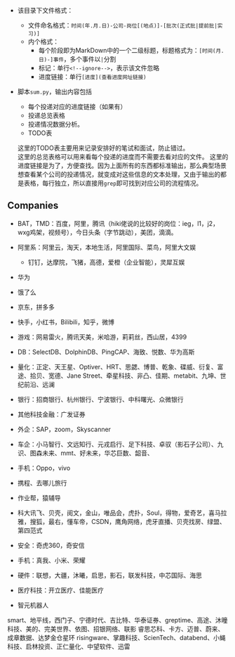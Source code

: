 + 该目录下文件格式：
	+ 文件命名格式：`时间(年.月.日)-公司-岗位[(地点)]-[批次(正式批|提前批|实习)]`
	+ 内个格式：
		+ 每个阶段即为MarkDown中的一个二级标题，标题格式为：`[时间(月.日)-]事件`，多个事件以`|`分割
		+ 标记：单行`<!--ignore-->`，表示该文件忽略
		+ 进度链接：单行`[进度](查看进度网址链接)`

+ 脚本`sum.py`，输出内容包括

	+ 每个投递对应的进度链接（如果有）
	+ 投递总览表格
	+ 投递情况数据分析。
	+ TODO表

	这里的TODO表主要用来记录安排好的笔试和面试，防止错过。  
	这里的总览表格可以用来看每个投递的进度而不需要去看对应的文件。
	这里的进度链接是为了，方便查找。因为上面所有的东西都标准输出，那么典型场景想查看某个公司的投递情况，就变成对这些信息的文本处理，又由于输出的都是表格，每行独立，所以直接用`grep`即可找到对应公司的流程情况。

## Companies

+ BAT，TMD：百度，阿里，腾讯（hiki佬说的比较好的岗位：ieg，l1，j2，wxg鸡架，视频号），今日头条（字节跳动），美团，滴滴。
+ 阿里系：阿里云，淘天，本地生活，阿里国际、菜鸟，阿里大文娱
	+ 钉钉，达摩院，飞猪，高德，爱橙（企业智能），灵犀互娱
+ 华为
+ 饿了么
+ 京东，拼多多
+ 快手，小红书，Bilibili，知乎，微博
+ 游戏：网易雷火，腾讯天美，米哈游，莉莉丝，西山居，4399
+ DB：SelectDB、DolphinDB、PingCAP、海致、悦数、华为高斯
+ 量化：正定、天王星、Optiver、HRT、思勰、博普、乾象、碟威、衍复、富途、拾贝、宽德、Jane Street、牵星科技、非凸、佳期、metabit、九坤、世纪前沿、远澜
+ 银行：招商银行、杭州银行、宁波银行、中科曙光、众微银行
+ 其他科技金融：广发证券
+ 外企：SAP，zoom，Skyscanner
+ 车企：小马智行、文远知行、元戎启行、足下科技、卓驭（影石子公司）、九识、图森未来、mmt、好未来，华芯巨数、韶音、
+ 手机：Oppo，vivo
+ 携程、去哪儿旅行
+ 作业帮，猿辅导
+ 科大讯飞、贝壳，阅文，金山，唯品会，虎扑，Soul，得物，爱奇艺，喜马拉雅，搜狐，最右，懂车帝，CSDN，鹰角网络，虎牙直播、贝壳找房、绿盟、第四范式
+ 安全：奇虎360，奇安信
+ 手机：真我、小米、荣耀
+ 硬件：联想，大疆，沐曦，启思，影石，联发科技，中芯国际、海思
+ 医疗科技：开立医疗、佳能医疗

+ 智元机器人

smart、地平线，西门子、宁德时代、吉比特、华泰证券、greptime、高途、沐曈科技、美的、完美世界、依图、招银网络、联影
睿思芯科、卡方、迈普、蔚来、成章数据、达梦金仓星环
risingware、掌趣科技、ScienTech、databend、小蝇科技、启林投资、正仁量化、中望软件、迅雷